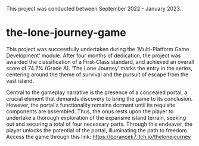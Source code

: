 This project was conducted between September 2022 - January 2023.
# the-lone-journey-game
This project was successfully undertaken during the 'Multi-Platform Game Development’ module. After four months of dedication, the project was awarded the classification of a First-Class standard, and achieved an overall score of 74.7% (Grade A). ‘The Lone Journey’ marks the entry in the series, centering around the theme of survival and the pursuit of escape from the vast island.

Central to the gameplay narrative is the presence of a concealed portal, a crucial element that demands discovery to bring the game to its conclusion. However, the portal's functionality remains dormant until its requisite components are assembled. Thus, the onus rests upon the player to undertake a thorough exploration of the expansive island terrain, seeking out and securing a total of four necessary parts. Through this endeavor, the player unlocks the potential of the portal, illuminating the path to freedom.
<br>
Access the game through this link: https://borancek7.itch.io/thelonejourney
